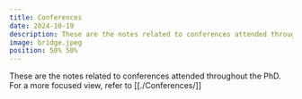 ```yaml
---
title: Conferences
date: 2024-10-19
description: These are the notes related to conferences attended throughout the PhD
image: bridge.jpeg
position: 50% 50%
---
```


These are the notes related to conferences attended throughout the PhD.
For a more focused view, refer to [[./Conferences/]]
